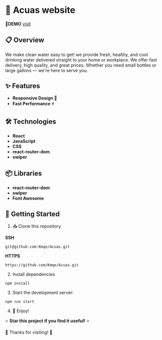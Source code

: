 # 🚀 Acuas website
🔗**DEMO** [visit](https://acuas-water.netlify.app/)

## 📋 Overview

We make clean water easy to get!
we provide fresh, healthy, and cool drinking water delivered straight to your home or workplace. We offer fast delivery, high quality, and great prices. Whether you need small bottles or large gallons — we're here to serve you.

## ✨ Features

- **Responsive Design 📱**
- **Fast Performance ⚡**

## 🛠️ Technologies

- **React**
- **JavaScript**
- **CSS**
- **react-router-dom**
- **swiper**

## 📦 Libraries

- **react-router-dom**
- **swiper**
- **Font Awesome**

## 🏁 Getting Started

1. 📥 Clone this repository

**SSH**

```
git@github.com:Kmqe/Acuas.git
```

**HTTPS**

```
https://github.com/Kmqe/Acuas.git
```

2. Install dependencies

```
npm install
```

3. Start the development server:

```
npm run start
```

4. 🎉 Enjoy!

⭐ **Star this project if you find it useful!** ⭐

🙏 Thanks for visiting! 🙏

